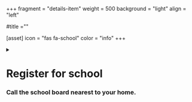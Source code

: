+++
fragment = "details-item"
weight = 500
background = "light"
align = "left"

#title =""

[asset]
  icon = "fas fa-school"
  color = "info"
+++

<details>
    
<summary>
    
# Register for school
### Call the school board nearest to your home.

</summary>

***

##### When you call, you will need to say:

- your name
- your child’s name and age
- your address

#### For Kitchener/Waterloo and Cambridge:

Waterloo District School Board  
http://www.wrdsb.ca/

Waterloo Catholic School Board  
https://www.wcdsb.ca/

#### For Guelph and Wellington County:

Upper Grand District School Board  
http://www.ugdsb.on.ca/

Wellington Catholic District School Board  
http://www.wellingtoncdsb.ca/Pages/default.aspx

</details>

